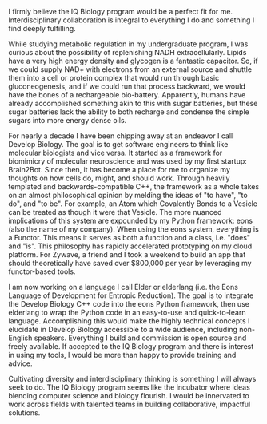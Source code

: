 I firmly believe the IQ Biology program would be a perfect fit for me. Interdisciplinary collaboration is integral to everything I do and something I find deeply fulfilling.

While studying metabolic regulation in my undergraduate program, I was curious about the possibility of replenishing NADH extracellularly. Lipids have a very high energy density and glycogen is a fantastic capacitor. So, if we could supply NAD+ with electrons from an external source and shuttle them into a cell or protein complex that would run through basic gluconeogenesis, and if we could run that process backward, we would have the bones of a rechargeable bio-battery. Apparently, humans have already accomplished something akin to this with sugar batteries, but these sugar batteries lack the ability to both recharge and condense the simple sugars into more energy dense oils.

For nearly a decade I have been chipping away at an endeavor I call Develop Biology. The goal is to get software engineers to think like molecular biologists and vice versa. It started as a framework for biomimicry of molecular neuroscience and was used by my first startup: Brain2Bot. Since then, it has become a place for me to organize my thoughts on how cells do, might, and should work. Through heavily templated and backwards-compatible C++, the framework as a whole takes on an almost philosophical opinion by melding the ideas of "to have", "to do", and "to be". For example, an Atom which Covalently Bonds to a Vesicle can be treated as though it were that Vesicle. The more nuanced implications of this system are expounded by my Python framework: eons (also the name of my company). When using the eons system, everything is a Functor. This means it serves as both a function and a class, i.e. "does" and "is". This philosophy has rapidly accelerated prototyping on my cloud platform. For Zywave, a friend and I took a weekend to build an app that should theoretically have saved over $800,000 per year by leveraging my functor-based tools.

I am now working on a language I call Elder or elderlang (i.e. the Eons Language of Development for Entropic Reduction). The goal is to integrate the Develop Biology C++ code into the eons Python framework, then use elderlang to wrap the Python code in an easy-to-use and quick-to-learn language. Accomplishing this would make the highly technical concepts I elucidate in Develop Biology accessible to a wide audience, including non-English speakers. Everything I build and commission is open source and freely available. If accepted to the IQ Biology program and there is interest in using my tools, I would be more than happy to provide training and advice.

Cultivating diversity and interdisciplinary thinking is something I will always seek to do. The IQ Biology program seems like the incubator where ideas blending computer science and biology flourish. I would be innervated to work across fields with talented teams in building collaborative, impactful solutions.
